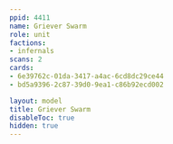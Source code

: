 ```yaml
---
ppid: 4411
name: Griever Swarm
role: unit
factions:
- infernals
scans: 2
cards:
- 6e39762c-01da-3417-a4ac-6cd8dc29ce44
- bd5a9396-2c87-39d0-9ea1-c86b92ecd002

layout: model
title: Griever Swarm
disableToc: true
hidden: true
---
```

